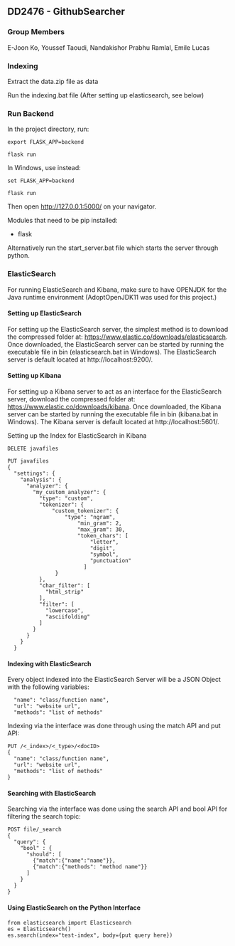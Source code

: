 ## DD2476 - GithubSearcher

### Group Members
E-Joon Ko, Youssef Taoudi, Nandakishor Prabhu Ramlal, Emile Lucas

### Indexing

Extract the data.zip file as data

Run the indexing.bat file (After setting up elasticsearch, see below)



### Run Backend

In the project directory, run:

`export FLASK_APP=backend`

`flask run`

In Windows, use instead:

`set FLASK_APP=backend`

`flask run`

Then open http://127.0.0.1:5000/ on your navigator.

Modules that need to be pip installed:
- flask

Alternatively run the start_server.bat file which starts the server through python.

### ElasticSearch
For running ElasticSearch and Kibana, make sure to have OPENJDK for the Java runtime environment (AdoptOpenJDK11 was used for this project.)

#### Setting up ElasticSearch
For setting up the ElasticSearch server, the simplest method is to download the compressed folder at: 
https://www.elastic.co/downloads/elasticsearch. Once downloaded, the ElasticSearch server can be started by running the executable file
in bin (elasticsearch.bat in Windows). The ElasticSearch server is default located at http://localhost:9200/.

#### Setting up Kibana
For setting up a Kibana server to act as an interface for the ElasticSearch server, download the compressed
folder at: https://www.elastic.co/downloads/kibana. Once downloaded, the Kibana server can be started by running the executable file
in bin (kibana.bat in Windows). The Kibana server is default located at http://localhost:5601/.

Setting up the Index for ElasticSearch in Kibana
```
DELETE javafiles

PUT javafiles
{
  "settings": {
    "analysis": {
      "analyzer": {
        "my_custom_analyzer": {
          "type": "custom", 
          "tokenizer": {
              "custom_tokenizer": {
                  "type": "ngram",
                      "min_gram": 2,
                      "max_gram": 30,
                      "token_chars": [
                          "letter",
                          "digit",
                          "symbol",
                          "punctuation"
                        ]
               }
          },
          "char_filter": [
            "html_strip"
          ],
          "filter": [
            "lowercase",
            "asciifolding"
          ]
        }
      }
    }
  }
  ```

#### Indexing with ElasticSearch
Every object indexed into the ElasticSearch Server will be a JSON Object with the following variables:
```
  "name": "class/function name",
  "url": "website url",
  "methods": "list of methods"
```

Indexing via the interface was done through using the match API and put API:
```
PUT /<_index>/<_type>/<docID>
{
  "name": "class/function name",
  "url": "website url",
  "methods": "list of methods"
}
```

#### Searching with ElasticSearch
Searching via the interface was done using the search API and bool API for filtering the search topic:

```
POST file/_search
{
  "query": {
    "bool" : {
      "should": [
        {"match":{"name":"name"}},
        {"match":{"methods": "method name"}}
      ]
    }
  }
}
```

#### Using ElasticSearch on the Python Interface
```
from elasticsearch import Elasticsearch
es = Elasticsearch()
es.search(index="test-index", body={put query here})
```
